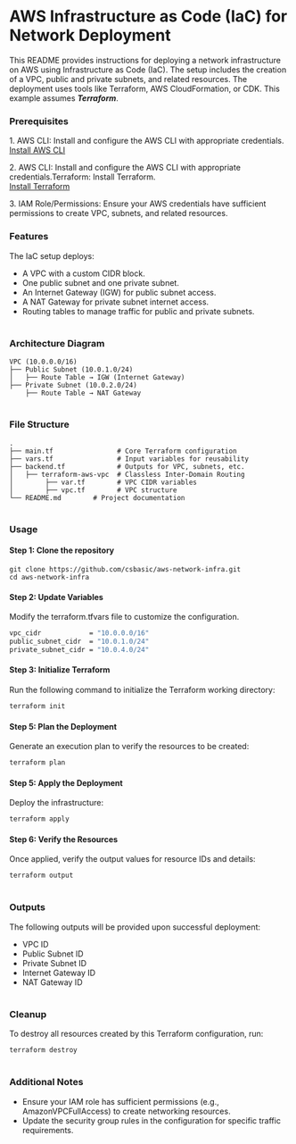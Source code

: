 # AWS Infrastructure as Code (IaC) for Network Deployment

This README provides instructions for deploying a network infrastructure on AWS using Infrastructure as Code (IaC). The setup includes the creation of a VPC, public and private subnets, and related resources. The deployment uses tools like Terraform, AWS CloudFormation, or CDK. This example assumes ***Terraform***.

### Prerequisites
$1.$ AWS CLI: Install and configure the AWS CLI with appropriate credentials.\
[Install AWS CLI](https://docs.aws.amazon.com/cli/latest/userguide/install-cliv2.html)

$2.$ AWS CLI: Install and configure the AWS CLI with appropriate credentials.Terraform: Install Terraform.\
[Install Terraform](https://developer.hashicorp.com/terraform/tutorials/aws-get-started/install-cli)

$3.$ IAM Role/Permissions: Ensure your AWS credentials have sufficient permissions to create VPC, subnets, and related resources.

### Features
The IaC setup deploys:

- A VPC with a custom CIDR block.
- One public subnet and one private subnet.
- An Internet Gateway (IGW) for public subnet access.
- A NAT Gateway for private subnet internet access.
- Routing tables to manage traffic for public and private subnets.

#
### Architecture Diagram
```plaintext
VPC (10.0.0.0/16)
├── Public Subnet (10.0.1.0/24)
│   ├── Route Table → IGW (Internet Gateway)
├── Private Subnet (10.0.2.0/24)
    ├── Route Table → NAT Gateway
```
#

### File Structure

```plaintext
.
├── main.tf                # Core Terraform configuration
├── vars.tf                # Input variables for reusability
├── backend.tf             # Outputs for VPC, subnets, etc.
│   ├── terraform-aws-vpc  # Classless Inter-Domain Routing
│        ├── var.tf        # VPC CIDR variables
│        ├── vpc.tf        # VPC structure
└── README.md        # Project documentation
```

#

### Usage
#### Step 1: Clone the repository
```hcl
git clone https://github.com/csbasic/aws-network-infra.git
cd aws-network-infra
```

#### Step 2: Update Variables
Modify the terraform.tfvars file to customize the configuration. 

```bash
vpc_cidr            = "10.0.0.0/16"
public_subnet_cidr  = "10.0.1.0/24"
private_subnet_cidr = "10.0.4.0/24"
```

#### Step 3: Initialize Terraform
Run the following command to initialize the Terraform working directory:

```bash
terraform init
```

#### Step 5: Plan the Deployment
Generate an execution plan to verify the resources to be created:

```bash
terraform plan
```

#### Step 5: Apply the Deployment
Deploy the infrastructure:

```bash
terraform apply
```

#### Step 6: Verify the Resources
Once applied, verify the output values for resource IDs and details:

```bash
terraform output
```

#

### Outputs
The following outputs will be provided upon successful deployment:

- VPC ID
- Public Subnet ID
- Private Subnet ID
- Internet Gateway ID
- NAT Gateway ID

#

### Cleanup
To destroy all resources created by this Terraform configuration, run:

```bash
terraform destroy
```

# 

### Additional Notes
- Ensure your IAM role has sufficient permissions (e.g., AmazonVPCFullAccess) to create networking resources.
- Update the security group rules in the configuration for specific traffic requirements.